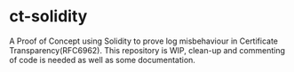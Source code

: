 # ct-solidity
A Proof of Concept using Solidity to prove log misbehaviour in Certificate Transparency(RFC6962). This repository is WIP, clean-up and commenting of code is needed as well as some documentation.

